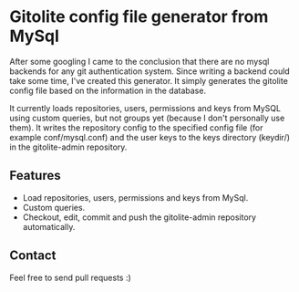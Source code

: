 Gitolite config file generator from MySql
=========================================

After some googling I came to the conclusion that there are no mysql backends for any git authentication system. 
Since writing a backend could take some time, I've created this generator. It simply generates the gitolite config file based on the information in the database.

It currently loads repositories, users, permissions and keys from MySQL using custom queries, but not groups yet (because I don't personally use them). It writes the repository config to the specified config file (for example conf/mysql.conf) and the user keys to the keys directory (keydir/) in the gitolite-admin repository.

Features
--------
 * Load repositories, users, permissions and keys from MySql.
 * Custom queries.
 * Checkout, edit, commit and push the gitolite-admin repository automatically.

Contact
-------
Feel free to send pull requests :)
